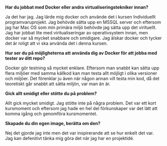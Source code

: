 **Har du jobbat med Docker eller andra virtualiseringstekniker innan?**

Ja det har jag. Jag lärde mig docker och använde det i kursen Individuellt
programvaruprojekt. Jag behövde sätta upp en MSSQL server och eftersom
jag har Mac OS som min primära miljö behövde jag sätta upp det virituellt.
Jag har jobbat lite med viritualiseringar av operativsystem innan, men docker
var så mycket snabbare och smidigare. Jag älskar docker och tycker det är roligt
att vi ska använda det i denna kursen.

**Hur ser du på möjligheterna att använda dig av Docker för att jobba med tester av ditt repo?**

Docker gör testning så mycket enklare. Eftersom man snabbt kan sätta upp flera miljöer
med samma källkod kan man testa allt möjligt i olika versioner och miljöer. Det
förenklar ju även när någon annan vill testa min kod, då det teoretiskt går snabbt
att sätta miljön, var man än är.

**Gick allt smidigt eller stötte du på problem?**

Allt gick mycket smidigt. Jag stötte inte på några problem. Det var ett kort kursmoment
och eftersom jag hade en hel del förkunskaper var det lätt att komma igång och genomföra
kursmomentet.


**Skapade du din egen image, berätta om den?**

Nej det gjorde jag inte men det var inspirerande att se hur enkelt det var. Jag
kan defenitivt tänka mig göra det när jag har en projektidé.
